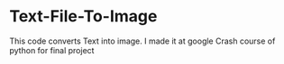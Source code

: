 # Text-File-To-Image
This code converts Text into image. I made it at google Crash course of python for final project
